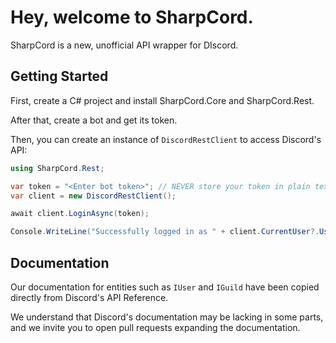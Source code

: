 # Hey, welcome to SharpCord.

SharpCord is a new, unofficial API wrapper for DIscord.

## Getting Started

First, create a C# project and install SharpCord.Core and SharpCord.Rest.

After that, create a bot and get its token.

Then, you can create an instance of `DiscordRestClient` to access Discord's API:

```csharp
using SharpCord.Rest;

var token = "<Enter bot token>"; // NEVER store your token in plain text like this.
var client = new DiscordRestClient();

await client.LoginAsync(token);

Console.WriteLine("Successfully logged in as " + client.CurrentUser?.Username);
```

## Documentation

Our documentation for entities such as `IUser` and `IGuild` have been copied directly from Discord's API Reference.

We understand that Discord's documentation may be lacking in some parts, and we invite you to open pull requests expanding the documentation.